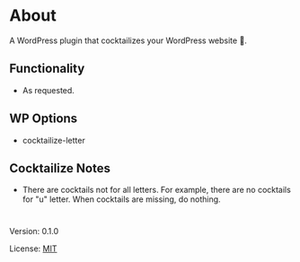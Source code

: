 # About

A WordPress plugin that cocktailizes your WordPress website 🍹.

## Functionality

- As requested.

## WP Options

* cocktailize-letter

## Cocktailize Notes

* There are cocktails not for all letters. For example, there are no cocktails for "u" letter. 
  When cocktails are missing, do nothing.

#

Version: 0.1.0

License: [MIT](https://github.com/vladlu/wp-cocktailize/blob/master/LICENSE)
